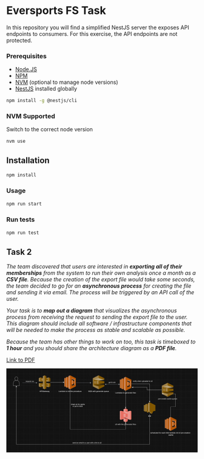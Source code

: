 # Eversports FS Task
In this repository you will find a simplified NestJS server the exposes API endpoints to consumers. For this exercise, the API endpoints are not protected.

### Prerequisites

- [Node.JS](https://nodejs.org/en/download/)
- [NPM](https://www.npmjs.com/get-npm)
- [NVM](https://github.com/nvm-sh/nvm) (optional to manage node versions)
- [NestJS](https://docs.nestjs.com/) installed globally

```sh
npm install -g @nestjs/cli
```

### NVM Supported

Switch to the correct node version
```sh
nvm use
```

## Installation

```sh
npm install
```

### Usage

```sh
npm run start
```

### Run tests
```sh
npm run test
```


## Task 2

_The team discovered that users are interested in **exporting all of their memberships** from the system to run their own analysis once a month as a **CSV file**. Because the creation of the export file would take some seconds, the team decided to go for an **asynchronous process** for creating the file and sending it via email. The process will be triggered by an API call of the user._

_Your task is to **map out a diagram** that visualizes the asynchronous process from receiving the request to sending the export file to the user. This diagram should include all software / infrastructure components that will be needed to make the process as stable and scalable as possible._

_Because the team has other things to work on too, this task is timeboxed to **1 hour** and you should share the architecture diagram as a **PDF file**._

[Link to PDF](./task2.pdf)

![](./task2.png)
